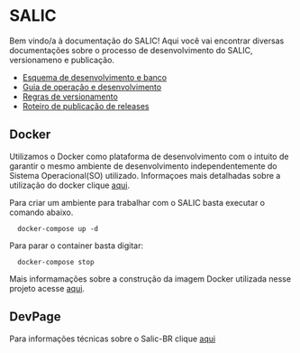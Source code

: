 # SALIC

Bem vindo/a &agrave; documenta&ccedil;&atilde;o do SALIC! Aqui voc&ecirc; vai encontrar diversas documenta&ccedil;&otilde;es sobre o processo de desenvolvimento do SALIC, versionameno e publica&ccedil;&atilde;o.

* [Esquema de desenvolvimento e banco](doc/Esquema_de_desenvolvimento_e_banco.md)
* [Guia de operação e desenvolvimento](doc/Guia_de_operacao-desenvolvimento.md)
* [Regras de versionamento](doc/Regras_versionamento.md)
* [Roteiro de publicação de releases](doc/Roteiro_de_publicacao_de_releases.md)


## Docker

Utilizamos o Docker como plataforma de desenvolvimento com o intuito de garantir o mesmo ambiente de desenvolvimento 
independentemente do Sistema Operacional(SO) utilizado. Informaçoes mais detalhadas sobre a utilização do docker clique
[aqui](doc/Guia_utilizacao_docker.md).

Para criar um ambiente para trabalhar com o SALIC basta executar o comando abaixo.

```
  docker-compose up -d
```

Para parar o container basta digitar:

```
  docker-compose stop
```
Mais informamações sobre a construção da imagem Docker utilizada nesse projeto acesse [aqui](https://github.com/culturagovbr/docker-salic-br).

## DevPage

Para informações técnicas sobre o Salic-BR clique [aqui](https://culturagovbr.github.io/salic-br)
